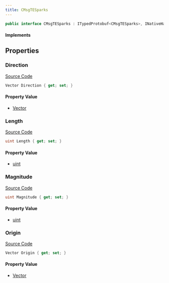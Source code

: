 ```yaml
---
title: CMsgTESparks
---
```


```csharp
public interface CMsgTESparks : ITypedProtobuf<CMsgTESparks>, INativeHandle, INetMessage<CMsgTESparks>, IDisposable
```

#### Implements

## Properties

### Direction

[Source Code](https://github.com/swiftly-solution/swiftlys2/blob/beta/managed/src/SwiftlyS2.Generated/Protobufs/Interfaces/CMsgTESparks.cs#L27)

```csharp
Vector Direction { get; set; }
```

#### Property Value

- [Vector](/docs/api/shared/natives/vector)

### Length

[Source Code](https://github.com/swiftly-solution/swiftlys2/blob/beta/managed/src/SwiftlyS2.Generated/Protobufs/Interfaces/CMsgTESparks.cs#L24)

```csharp
uint Length { get; set; }
```

#### Property Value

- [uint](https://learn.microsoft.com/dotnet/api/system.uint32)

### Magnitude

[Source Code](https://github.com/swiftly-solution/swiftlys2/blob/beta/managed/src/SwiftlyS2.Generated/Protobufs/Interfaces/CMsgTESparks.cs#L21)

```csharp
uint Magnitude { get; set; }
```

#### Property Value

- [uint](https://learn.microsoft.com/dotnet/api/system.uint32)

### Origin

[Source Code](https://github.com/swiftly-solution/swiftlys2/blob/beta/managed/src/SwiftlyS2.Generated/Protobufs/Interfaces/CMsgTESparks.cs#L18)

```csharp
Vector Origin { get; set; }
```

#### Property Value

- [Vector](/docs/api/shared/natives/vector)

